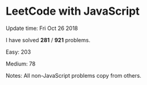 # LeetCode with JavaScript

Update time: Fri Oct 26 2018

I have solved **281** / **921** problems.

Easy: 203

Medium: 78

Notes: All non-JavaScript problems copy from others.